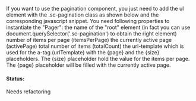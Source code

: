 If you want to use the pagination component, you just need to add the ul element with the .sc-pagination class as shown below and the corresponding javascript snippet.
You need following properties to instantiate the "Pager":
the name of the "root" element (in fact you can use document.querySelector('.sc-pagination') to obtain the right element)
number of items per page (itemsPerPage)
the currently active page (activePage)
total number of items (totalCount)
the url-template which is used for the a-tag (urlTemplate) with the {page} and the {size} placeholders.
The {size} placeholder hold the value for the items per page. The {page} placeholder will be filled with the currently active page.

#### Status:

<p class="status refactor">Needs refactoring</p>
